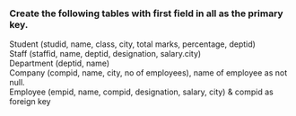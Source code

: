 ### Create the following tables with first field in all as the primary key.
Student (studid, name, class, city, total marks, percentage, deptid) <br>
Staff (staffid, name, deptid, designation, salary.city) <br>
Department (deptid, name) <br>
Company (compid, name, city, no of employees), name of employee as not null. <br>
Employee (empid, name, compid, designation, salary, city) & compid as foreign key<br>
